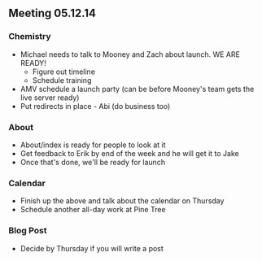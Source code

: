 ## Meeting 05.12.14

### Chemistry
* Michael needs to talk to Mooney and Zach about launch. WE ARE READY!
    * Figure out timeline
    * Schedule training
* AMV schedule a launch party (can be before Mooney's team gets the live server ready)
* Put redirects in place - Abi (do business too)

### About
* About/index is ready for people to look at it
* Get feedback to Erik by end of the week and he will get it to Jake
* Once that's done, we'll be ready for launch

### Calendar
* Finish up the above and talk about the calendar on Thursday
* Schedule another all-day work at Pine Tree

### Blog Post
* Decide by Thursday if you will write a post
